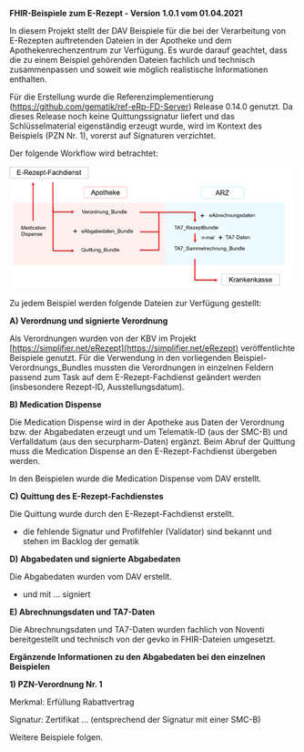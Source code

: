 **FHIR-Beispiele zum E-Rezept - Version**  **1.0.1 vom 01.04.2021**

In diesem Projekt stellt der DAV Beispiele für die bei der Verarbeitung von E-Rezepten auftretenden Dateien in der Apotheke und dem Apothekenrechenzentrum zur Verfügung. Es wurde darauf geachtet, dass die zu einem Beispiel gehörenden Dateien fachlich und technisch zusammenpassen und soweit wie möglich realistische Informationen enthalten.

Für die Erstellung wurde die Referenzimplementierung (https://github.com/gematik/ref-eRp-FD-Server) Release 0.14.0 genutzt.
Da dieses Release noch keine Quittungssignatur liefert und das Schlüsselmaterial eigenständig erzeugt wurde, wird im Kontext des Beispiels (PZN Nr. 1), vorerst auf Signaturen verzichtet.

Der folgende Workflow wird betrachtet:

![workflow.png](workflow.png)

Zu jedem Beispiel werden folgende Dateien zur Verfügung gestellt:

**A) Verordnung und signierte Verordnung**

Als Verordnungen wurden von der KBV im Projekt [https://simplifier.net/eRezept](https://simplifier.net/eRezept) veröffentlichte Beispiele genutzt. Für die Verwendung in den vorliegenden Beispiel-Verordnungs\_Bundles mussten die Verordnungen in einzelnen Feldern passend zum Task auf dem E-Rezept-Fachdienst geändert werden (insbesondere Rezept-ID, Ausstellungsdatum). 

**B) Medication Dispense**

Die Medication Dispense wird in der Apotheke aus Daten der Verordnung bzw. der Abgabedaten erzeugt und um Telematik-ID (aus der SMC-B) und Verfalldatum (aus den securpharm-Daten) ergänzt. Beim Abruf der Quittung muss die Medication Dispense an den E-Rezept-Fachdienst übergeben werden.

In den Beispielen wurde die Medication Dispense vom DAV erstellt.

**C) Quittung des E-Rezept-Fachdienstes**

Die Quittung wurde durch den E-Rezept-Fachdienst erstellt.
- die fehlende Signatur und Profilfehler (Validator) sind bekannt und stehen im Backlog der gematik

**D) Abgabedaten und signierte Abgabedaten**

Die Abgabedaten wurden vom DAV erstellt.
-  und mit … signiert

**E) Abrechnungsdaten und TA7-Daten**

Die Abrechnungsdaten und TA7-Daten wurden fachlich von Noventi bereitgestellt und technisch von der gevko in FHIR-Dateien umgesetzt.

**Ergänzende Informationen zu den Abgabedaten bei den einzelnen Beispielen**

**1) PZN-Verordnung Nr. 1**

Merkmal: Erfüllung Rabattvertrag

Signatur: Zertifikat … (entsprechend der Signatur mit einer SMC-B)

Weitere Beispiele folgen.



